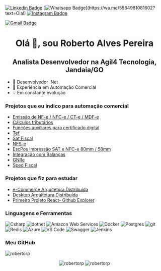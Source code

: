 [![Linkedin Badge](https://img.shields.io/badge/-LinkedIn-blue?style=flat-square&logo=Linkedin&logoColor=white&link=https://www.linkedin.com/in/robertoalves18/)](https://www.linkedin.com/in/robertoalves18/)
[![Whatsapp Badge](https://img.shields.io/badge/-Whatsapp-4CA143?style=flat-square&labelColor=4CA143&logo=whatsapp&logoColor=white&link=https://wa.me/5564981081602?text=Ola!)](https://wa.me/5564981081602?text=Ola!) 
[![Instagram Badge](https://img.shields.io/badge/-Instagram-C13584?style=flat-square&labelColor=C13584&logo=instagram&logoColor=white&link=https://www.instagram.com/robertolves/)](https://www.instagram.com/robertolves/)

[![Gmail Badge](https://img.shields.io/badge/-robertoalvespereira18@gmail.com-c14438?style=flat-square&logo=gmail&logoColor=white&link=mailto:robertoalvespereira18@gmail.com)](mailto:robertoalvespereira18@gmail.com) 


<h1 align="center">Olá 👋, sou Roberto Alves Pereira</h1>
<h2 align="center">Analista Desenvolvedor na Agil4 Tecnologia, Jandaia/GO</h2>

- 💜 Desenvolvedor .Net
- 👔 Experiência em Automação Comercial
- 💡  Em constante evolução

### Projetos que eu indico para automação comercial
<ul> 
 <li><a href="https://github.com/ZeusAutomacao/DFe.NET" target="_blank" >Emissão de NF-e / NFC-e / CT-e / MDF-e</a></li>
 <li><a href="https://github.com/AutomacaoNet/MotorTributarioNet" target="_blank" >Cálculos tributários</a></li>
 <li><a href="https://github.com/AutomacaoNet/CertificadoExtNet" target="_blank" >Funcões auxiliares para certificado digital</a></li>
 <li><a href="https://github.com/SistemaFusion/Tef" target="_blank" >Tef</a></li>
 <li><a href="https://github.com/ACBrNet/ACBr.Net.Sat" target="_blank" >Sat Fiscal</a></li> 
  <li><a href="https://github.com/ACBrNet/ACBr.Net.NFSe" target="_blank" >NFS-e</a></li> 
  <li><a href="https://github.com/marcosgerene/Gerene.DFe.EscPos" target="_blank" >EscPos Impressão SAT e NFC-e 80mm / 58mm</a></li> 
  <li><a href="https://github.com/marcosgerene/Gerene.Balanca" target="_blank" >Integração com Balanças</a></li> 
  <li><a href="https://github.com/marcosgerene/Gerene.Gnre" target="_blank" >GNRe</a></li> 
  <li><a href="https://github.com/osamueloliveira/fiscalbr.net" target="_blank" >Sped Fiscal</a></li> 
</ul>

### Projetos que fiz para estudar
 <ul>
  <li><a href="https://github.com/robertorp/NerdStoreEnterprise-Estudo-Desenvolvedor-IO" target="_blank" >e-Commerce Arquitetura Distribuída</a></li>
  <li><a href="https://github.com/robertorp/AppEstoqueFacil" target="_blank" >Desktop Arquitetura Distribuída</a></li>
  <li><a href="https://github.com/robertorp/github-explorer-react-js" target="_blank">Primeiro Projeto React- Github Explorer</a></li>
 </ul>

### Linguagens e Ferramentas
<p>
  <img alt="Csharp" src="https://img.shields.io/badge/-C%23-7c209C?style=flat-square&logo=c-sharp&logoColor=white" />
  <img alt="dotnet" src="https://img.shields.io/badge/-.NET-702D91?style=flat-square&logo=.net&logoColor=white" />
  <img alt="Amazon Web Services" src="https://img.shields.io/badge/-AWS-e9b040?style=flat-square&logo=amazon%20aws&logoColor=white" />
  <img alt="Docker" src="https://img.shields.io/badge/-Docker-46a2f1?style=flat-square&logo=docker&logoColor=white" />
  <img alt="Postgres" src="https://img.shields.io/badge/-Postgres-338791?style=flat-square&logo=postgresql&logoColor=white" />
  <img alt="git" src="https://img.shields.io/badge/-Git-F05032?style=flat-square&logo=git&logoColor=white" />
  <img alt="Redis" src="https://img.shields.io/badge/-Redis-e93940?style=flat-square&logo=redis&logoColor=white" />
  <img alt="Azure" src="https://img.shields.io/badge/-Azure-0989D6?style=flat-square&logo=microsoft%20azure&logoColor=white" />
  <img alt="VS Code" src="https://img.shields.io/badge/-Code-1073C9?style=flat-square&logo=visual%20studio%20code&logoColor=white" />
  <img alt="Swagger" src="https://img.shields.io/badge/-Swagger-47bb40?style=flat-square&logo=swagger&logoColor=white" />
  <img alt="Jenkins" src="https://img.shields.io/badge/-Jenkins-47bb40?style=flat-square&logo=jenkins&logoColor=white" />
</p>


### Meu GitHub
<img src="https://komarev.com/ghpvc/?username=robertorp&label=Visualizações+de+perfil&style=flat-square&color=grey" alt="robertorp" />
<p align="center">
<img src="https://github-readme-stats.vercel.app/api/top-langs/?username=robertorp&layout=compact" alt="robertorp" />
<img src="https://github-readme-stats.vercel.app/api?username=robertorp&show_icons=true" alt="robertorp" />
</p>
